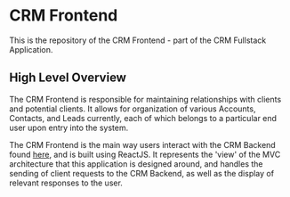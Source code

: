 # CRM Frontend

This is the repository of the CRM Frontend - part of the CRM Fullstack Application.

## High Level Overview

The CRM Frontend is responsible for maintaining relationships with clients and potential clients. It allows for organization of various Accounts, Contacts, and Leads currently, each of which belongs to a particular end user upon entry into the system.

The CRM Frontend is the main way users interact with the CRM Backend found [here](https://github.com/ChristopherH-eth/Lumen-crm-website-backend), and is built using ReactJS. It represents the 'view' of the MVC architecture that this application is designed around, and handles the sending of client requests to the CRM Backend, as well as the display of relevant responses to the user.
